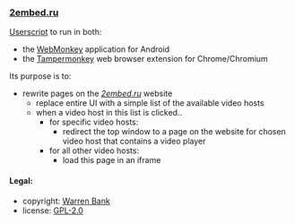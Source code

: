 ### [2embed.ru](https://github.com/warren-bank/crx-2embed-ru/tree/webmonkey-userscript/es5)

[Userscript](https://github.com/warren-bank/crx-2embed-ru/raw/webmonkey-userscript/es5/webmonkey-userscript/2embed-ru.user.js) to run in both:
* the [WebMonkey](https://github.com/warren-bank/Android-WebMonkey) application for Android
* the [Tampermonkey](https://chrome.google.com/webstore/detail/tampermonkey/dhdgffkkebhmkfjojejmpbldmpobfkfo) web browser extension for Chrome/Chromium

Its purpose is to:
* rewrite pages on the [_2embed.ru_](https://www.2embed.ru/) website
  - replace entire UI with a simple list of the available video hosts
  - when a video host in this list is clicked..
    * for specific video hosts:
      - redirect the top window to a page on the website for chosen video host that contains a video player
    * for all other video hosts:
      - load this page in an iframe

#### Legal:

* copyright: [Warren Bank](https://github.com/warren-bank)
* license: [GPL-2.0](https://www.gnu.org/licenses/old-licenses/gpl-2.0.txt)

